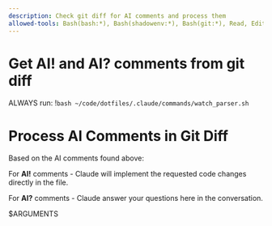 ```yaml
---
description: Check git diff for AI comments and process them
allowed-tools: Bash(bash:*), Bash(shadowenv:*), Bash(git:*), Read, Edit, MultiEdit, Grep
---
```


# Get AI! and AI? comments from git diff

ALWAYS run: !`bash ~/code/dotfiles/.claude/commands/watch_parser.sh`

# Process AI Comments in Git Diff

Based on the AI comments found above:

For **AI!** comments - Claude will implement the requested code changes directly in the file.

For **AI?** comments - Claude answer your questions here in the conversation.

$ARGUMENTS
